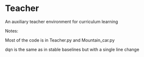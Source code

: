 # Teacher
An auxiliary teacher environment for curriculum learning

Notes:

Most of the code is in Teacher.py and Mountain_car.py

dqn is the same as in stable baselines but with a single line change

